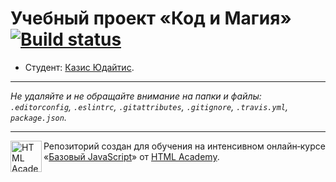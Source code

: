 # Учебный проект «Код и Магия» [![Build status][travis-image]][travis-url]

* Студент: [Казис Юдайтис](https://up.htmlacademy.ru/javascript/12/user/448287).

---

_Не удаляйте и не обращайте внимание на папки и файлы:_<br>
_`.editorconfig`, `.eslintrc`, `.gitattributes`, `.gitignore`, `.travis.yml`, `package.json`._

---

<a href="https://htmlacademy.ru/intensive/javascript"><img align="left" width="50" height="50" title="HTML Academy" src="https://up.htmlacademy.ru/static/img/intensive/javascript/logo-for-github.svg"></a>

Репозиторий создан для обучения на интенсивном онлайн‑курсе «[Базовый JavaScript](https://htmlacademy.ru/intensive/javascript)» от [HTML Academy](https://htmlacademy.ru).

[travis-image]: https://travis-ci.org/htmlacademy-javascript/448287-code-and-magick.svg?branch=master
[travis-url]: https://travis-ci.org/htmlacademy-javascript/448287-code-and-magick
